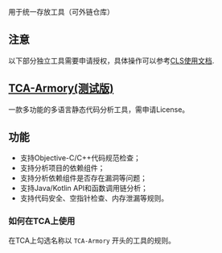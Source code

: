 用于统一存放工具（可外链仓库）

## **注意**
以下部分独立工具需要申请授权，具体操作可以参考[CLS使用文档](https://tencent.github.io/CodeAnalysis/zh/quickStarted/enhanceDeploy.html).

## [TCA-Armory(测试版)](https://github.com/TCATools/TCA-Armory)
一款多功能的多语言静态代码分析工具，需申请License。
## 功能
- 支持Objective-C/C++代码规范检查；
- 支持分析项目的依赖组件；
- 支持分析依赖组件是否存在漏洞等问题；
- 支持Java/Kotlin API和函数调用链分析；
- 支持代码安全、空指针检查、内存泄漏等规则。

### 如何在TCA上使用
在TCA上勾选名称以 `TCA-Armory` 开头的工具的规则。
